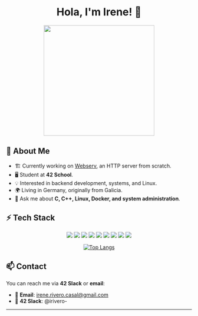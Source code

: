  <h1 align="center">Hola, I'm Irene! 👋</h1>

<p align="center">
  <img width="auto" height="300" src="https://media.giphy.com/media/vWst8QUOKAot6MHEZe/giphy.gif" />
</p>

## 🚀 About Me
- 🏗 Currently working on [Webserv](https://github.com/irrivero/webserv), an HTTP server from scratch.
- 🖥️ Student at **42 School**.
- 💡 Interested in backend development, systems, and Linux.
- 🌍 Living in Germany, originally from Galicia.
- 💬 Ask me about **C, C++, Linux, Docker, and system administration**.

## ⚡ Tech Stack
<p align="center">
  <img src="https://img.shields.io/badge/C-A8B9CC?style=for-the-badge&logo=c&logoColor=white" />
  <img src="https://img.shields.io/badge/C++-00599C?style=for-the-badge&logo=c%2B%2B&logoColor=white" />
  <img src="https://img.shields.io/badge/Linux-FCC624?style=for-the-badge&logo=linux&logoColor=black" />
  <img src="https://img.shields.io/badge/Docker-2496ED?style=for-the-badge&logo=docker&logoColor=white" />
  <img src="https://img.shields.io/badge/NGINX-009639?style=for-the-badge&logo=nginx&logoColor=white" />
  <img src="https://img.shields.io/badge/MariaDB-003545?style=for-the-badge&logo=mariadb&logoColor=white" />
  <img src="https://img.shields.io/badge/Bash-121011?style=for-the-badge&logo=gnu-bash&logoColor=white" />
  <img src="https://img.shields.io/badge/Git-F05032?style=for-the-badge&logo=git&logoColor=white" />
  <img src="https://img.shields.io/badge/Vim-019733?style=for-the-badge&logo=vim&logoColor=white" />
</p>

<p align="center">
  <a href="https://github.com/anuraghazra/github-readme-stats">
    <img src="https://github-readme-stats.vercel.app/api/top-langs/?username=irrivero&hide_title=1&layout=compact&theme=dark" alt="Top Langs" />
  </a>
</p>

## 📫 Contact
You can reach me via **42 Slack** or **email**:
- 📧 **Email**: [irene.rivero.casal@gmail.com](mailto:irene.rivero.casal@gmail.com)
- 💬 **42 Slack**: @irivero-

---
